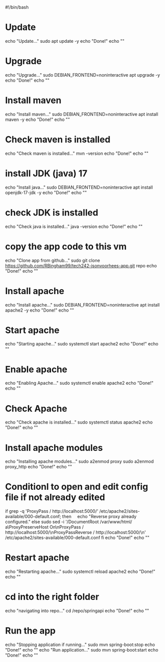 #!/bin/bash

# Update
echo "Update..."
sudo apt update -y
echo "Done!"
echo ""

# Upgrade
echo "Upgrade..."
sudo DEBIAN_FRONTEND=noninteractive apt upgrade -y
echo "Done!"
echo ""

# Install maven
echo "Install maven..."
sudo DEBIAN_FRONTEND=noninteractive apt install maven -y
echo "Done!"
echo ""

# Check maven is installed
echo "Check maven is installed..."
mvn -version
echo "Done!"
echo ""

# install JDK (java) 17
echo "Install java..."
sudo DEBIAN_FRONTEND=noninteractive apt install openjdk-17-jdk -y
echo "Done!"
echo ""

# check JDK is installed
echo "Check java is installed..."
java -version
echo "Done!"
echo ""

# copy the app code to this vm
echo "Clone app from github..."
sudo git clone https://github.com/RBingham99/tech242-jsonvoorhees-app.git repo
echo "Done!"
echo ""

# Install apache
echo "Install apache..."
sudo DEBIAN_FRONTEND=noninteractive apt install apache2 -y
echo "Done!"
echo ""

# Start apache
echo "Starting apache..."
sudo systemctl start apache2
echo "Done!"
echo ""

# Enable apache
echo "Enabling Apache..."
sudo systemctl enable apache2
echo "Done!"
echo ""

# Check Apache
echo "Check apache is installed..."
sudo systemctl status apache2
echo "Done!"
echo ""

# Install apache modules
echo "Installing apache modules..."
sudo a2enmod proxy
sudo a2enmod proxy_http
echo "Done!"
echo ""

# Conditionl to open and edit config file if not already edited
if grep -q 'ProxyPass / http://localhost:5000/' /etc/apache2/sites-available/000-default.conf; then
    echo "Reverse proxy already configured."
else
	sudo sed -i '/DocumentRoot \/var\/www\/html/ a\ProxyPreserveHost On\nProxyPass \/ http:\/\/localhost:5000\/\nProxyPassReverse \/ http:\/\/localhost:5000\/\n' /etc/apache2/sites-available/000-default.conf
fi
echo "Done!"
echo ""

# Restart apache
echo "Restarting apache..."
sudo systemctl reload apache2
echo "Done!"
echo ""

# cd into the right folder
echo "navigating into repo..."
cd /repo/springapi
echo "Done!"
echo ""

# Run the app
echo "Stopping application if running..."
sudo mvn spring-boot:stop
echo "Done!"
echo ""
echo "Run application..."
sudo mvn spring-boot:start
echo "Done!"
echo ""